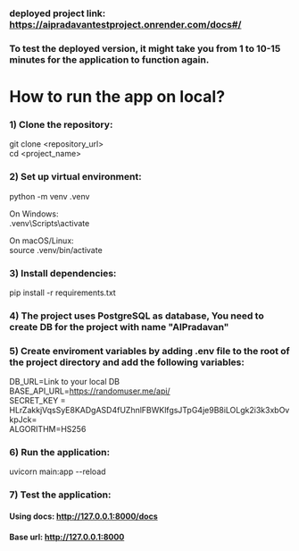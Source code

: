 ### deployed project link: https://aipradavantestproject.onrender.com/docs#/
### To test the deployed version, it might take you from 1 to 10-15 minutes for the application to function again.

# How to run the app on local?
### 1) Clone the repository:
git clone <repository_url>  
cd <project_name>

### 2) Set up virtual environment:

python -m venv .venv

On Windows:  
.venv\Scripts\activate

On macOS/Linux:  
source .venv/bin/activate


### 3) Install dependencies:  
pip install -r requirements.txt

### 4) The project uses PostgreSQL as database, You need to create DB for the project with name "AIPradavan"
### 5) Create enviroment variables by adding .env file to the root of the project directory and add the following variables:  
DB_URL=Link to your local DB  
BASE_API_URL=https://randomuser.me/api/  
SECRET_KEY = HLrZakkjVqsSyE8KADgASD4fUZhnlFBWKlfgsJTpG4je9B8iLOLgk2i3k3xbOvkpJck=  
ALGORITHM=HS256  
  
### 6) Run the application:  
uvicorn main:app --reload

### 7) Test the application:
#### Using docs: http://127.0.0.1:8000/docs
#### Base url: http://127.0.0.1:8000
